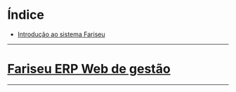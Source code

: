 # Índice
<ul>
  <li>
    <a href="www.google.com.br">Introdução ao sistema Fariseu</a>
  </li>
</ul>

<hr>
<h1>
  <a id="intro" href="">Fariseu ERP Web de gestão</a>
</h1>
<hr>
